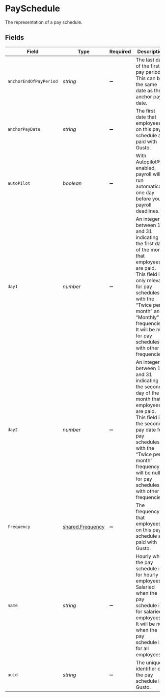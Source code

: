 # PaySchedule

The representation of a pay schedule.


## Fields

| Field                                                                                                                                                                                                                                                    | Type                                                                                                                                                                                                                                                     | Required                                                                                                                                                                                                                                                 | Description                                                                                                                                                                                                                                              |
| -------------------------------------------------------------------------------------------------------------------------------------------------------------------------------------------------------------------------------------------------------- | -------------------------------------------------------------------------------------------------------------------------------------------------------------------------------------------------------------------------------------------------------- | -------------------------------------------------------------------------------------------------------------------------------------------------------------------------------------------------------------------------------------------------------- | -------------------------------------------------------------------------------------------------------------------------------------------------------------------------------------------------------------------------------------------------------- |
| `anchorEndOfPayPeriod`                                                                                                                                                                                                                                   | *string*                                                                                                                                                                                                                                                 | :heavy_minus_sign:                                                                                                                                                                                                                                       | The last date of the first pay period. This can be the same date as the anchor pay date.                                                                                                                                                                 |
| `anchorPayDate`                                                                                                                                                                                                                                          | *string*                                                                                                                                                                                                                                                 | :heavy_minus_sign:                                                                                                                                                                                                                                       | The first date that employees on this pay schedule are paid with Gusto.                                                                                                                                                                                  |
| `autoPilot`                                                                                                                                                                                                                                              | *boolean*                                                                                                                                                                                                                                                | :heavy_minus_sign:                                                                                                                                                                                                                                       | With Autopilot® enabled, payroll will run automatically one day before your payroll deadlines.                                                                                                                                                           |
| `day1`                                                                                                                                                                                                                                                   | *number*                                                                                                                                                                                                                                                 | :heavy_minus_sign:                                                                                                                                                                                                                                       | An integer between 1 and 31 indicating the first day of the month that employees are paid. This field is only relevant for pay schedules with the “Twice per month” and “Monthly” frequencies. It will be null for pay schedules with other frequencies. |
| `day2`                                                                                                                                                                                                                                                   | *number*                                                                                                                                                                                                                                                 | :heavy_minus_sign:                                                                                                                                                                                                                                       | An integer between 1 and 31 indicating the second day of the month that employees are paid. This field is the second pay date for pay schedules with the “Twice per month” frequency. It will be null for pay schedules with other frequencies.          |
| `frequency`                                                                                                                                                                                                                                              | [shared.Frequency](../../models/shared/frequency.md)                                                                                                                                                                                                     | :heavy_minus_sign:                                                                                                                                                                                                                                       | The frequency that employees on this pay schedule are paid with Gusto.                                                                                                                                                                                   |
| `name`                                                                                                                                                                                                                                                   | *string*                                                                                                                                                                                                                                                 | :heavy_minus_sign:                                                                                                                                                                                                                                       | Hourly when the pay schedule is for hourly employees. Salaried when the pay schedule is for salaried employees. It will be null when the pay schedule is for all employees.                                                                              |
| `uuid`                                                                                                                                                                                                                                                   | *string*                                                                                                                                                                                                                                                 | :heavy_minus_sign:                                                                                                                                                                                                                                       | The unique identifier of the pay schedule in Gusto.                                                                                                                                                                                                      |
